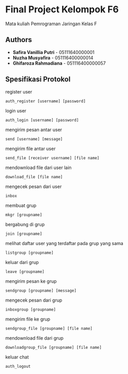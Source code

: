 # Final Project Kelompok F6

Mata kuliah Pemrograman Jaringan Kelas F

## Authors

* **Safira Vanillia Putri** - 05111640000001
* **Nuzha Musyafira** - 051116400000014
* **Ghifaroza Rahmadiana** - 051116400000057

## Spesifikasi Protokol

register user

```
auth_register [username] [password]
```

login user

```
auth_login [username] [password]
```

mengirim pesan antar user

```
send [username] [message]
```

mengirim file antar user

```
send_file [receiver username] [file name]
```

mendownload file dari user lain

```
download_file [file name]
```

mengecek pesan dari user

```
inbox
```

membuat grup

```
mkgr [groupname]
```

bergabung di grup

```
join [groupname]
```

melihat daftar user yang terdaftar pada grup yang sama

```
listgroup [groupname]
```

keluar dari grup

```
leave [groupname]
```

mengirim pesan ke grup

```
sendgroup [groupname] [message]
```

mengecek pesan dari grup

```
inboxgroup [groupname]
```

mengirim file ke grup

```
sendgroup_file [groupname] [file name]
```

mendownload file dari grup

```
downloadgroup_file [groupname] [file name]
```

keluar chat

```
auth_logout
```
